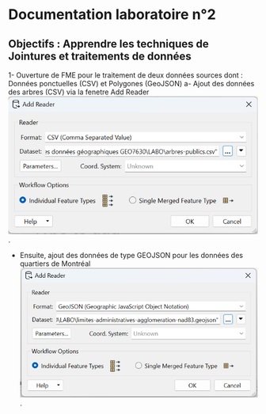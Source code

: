 # Documentation laboratoire n°2

## Objectifs : Apprendre les techniques de Jointures et traitements de données 

1- Ouverture de FME pour le traitement de deux données sources dont : Données ponctuelles (CSV) et Polygones (GeoJSON)
a- Ajout des données des arbres (CSV) via la fenetre Add Reader
![Image Alt](https://github.com/Lorry139/geo7630h25/blob/66b95a084174c154f381d3fdead9c8c31f46a504/Laboratoire%202/Capture%20d%E2%80%99%C3%A9cran%202025-02-02%20133913.png).
- Ensuite, ajout des données de type GEOJSON pour les données des quartiers de Montréal
![Image Alt](https://github.com/Lorry139/geo7630h25/blob/c096432630ea517214f4c755e4109c73c71c4950/Laboratoire%202/Capture%20d%E2%80%99%C3%A9cran%202025-02-02%20134335.png).